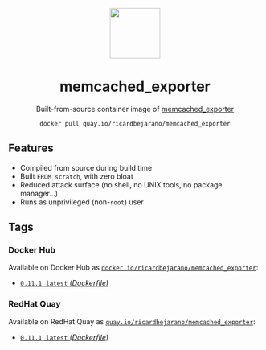 <div align="center">
	<p><img src="https://emojipedia-us.s3.dualstack.us-west-1.amazonaws.com/thumbs/160/apple/325/fire_1f525.png" width="100px"></p>
	<h1>memcached_exporter</h1>
	<p>Built-from-source container image of <a href="https://github.com/prometheus/memcached_exporter">memcached_exporter</a></p>
	<code>docker pull quay.io/ricardbejarano/memcached_exporter</code>
</div>


## Features

* Compiled from source during build time
* Built `FROM scratch`, with zero bloat
* Reduced attack surface (no shell, no UNIX tools, no package manager...)
* Runs as unprivileged (non-`root`) user


## Tags

### Docker Hub

Available on Docker Hub as [`docker.io/ricardbejarano/memcached_exporter`](https://hub.docker.com/r/ricardbejarano/memcached_exporter):

- [`0.11.1`, `latest` *(Dockerfile)*](Dockerfile)

### RedHat Quay

Available on RedHat Quay as [`quay.io/ricardbejarano/memcached_exporter`](https://quay.io/repository/ricardbejarano/memcached_exporter):

- [`0.11.1`, `latest` *(Dockerfile)*](Dockerfile)
